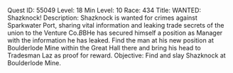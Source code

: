 Quest ID: 55049
Level: 18
Min Level: 10
Race: 434
Title: WANTED: Shazknock!
Description: Shazknock is wanted for crimes against Sparkwater Port, sharing vital information and leaking trade secrets of the union to the Venture Co.$B$BHe has secured himself a position as Manager with the information he has leaked. Find the man at his new position at Boulderlode Mine within the Great Hall there and bring his head to Tradesman Laz as proof for reward.
Objective: Find and slay Shazknock at Boulderlode Mine.
